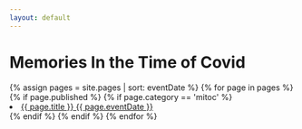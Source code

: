 ```yaml
---
layout: default
---
```


<div class="container">
    <h1><b>Memories In the Time of Covid</b></h1>
    {% assign pages = site.pages | sort: eventDate %}
    {% for page in pages %}
      {% if page.published %}
        {% if page.category == 'mitoc' %}
        <li>
            <a href="{{ page.url }}">{{ page.title }} {{ page.eventDate }}</a>
        </li>
        {% endif %}
      {% endif %}
    {% endfor %}
</div>



